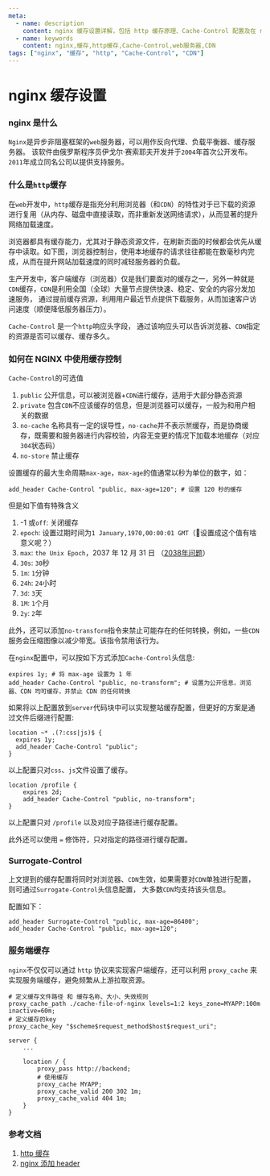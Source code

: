 ```yaml
---
meta:
  - name: description
    content: nginx 缓存设置详解，包括 http 缓存原理、Cache-Control 配置及在 nginx 中的实现方法
  - name: keywords
    content: nginx,缓存,http缓存,Cache-Control,web服务器,CDN
tags: ["nginx", "缓存", "http", "Cache-Control", "CDN"]
---
```



# nginx 缓存设置

<ImgView title="nginx 缓存设置" url="https://1.z.wiki/images/20220430/541461df6dca45498a9960f79f9a7de8.png" />

### nginx 是什么

`Nginx`是异步非阻塞框架的`web`服务器，可以用作反向代理、负载平衡器、缓存服务器。
该软件由俄罗斯程序员伊戈尔·赛索耶夫开发并于`2004`年首次公开发布。`2011`年成立同名公司以提供支持服务。

### 什么是`http`缓存

<ImgView title="什么是 http 缓存" url="https://2.z.wiki/images/20220430/f06eae6fce9949b19768de6295e4b423.png" />


在`web`开发中，`http`缓存是指充分利用浏览器（和`CDN`）的特性对于已下载的资源进行复用（从内存、磁盘中直接读取，而非重新发送网络请求），从而显著的提升网络加载速度。


浏览器都具有缓存能力，尤其对于静态资源文件，在刷新页面的时候都会优先从缓存中读取。如下图，浏览器控制台，使用本地缓存的请求往往都能在数毫秒内完成，从而在提升网站加载速度的同时减轻服务器的负载。

<ImgView title="什么是 http 缓存" url="https://5.z.wiki/images/20220430/1a1d9c7d78f44f758798d0dcfa0236b1.png" />

生产开发中，客户端缓存（浏览器）仅是我们要面对的缓存之一，另外一种就是`CDN`缓存，`CDN`是利用全国（全球）大量节点提供快速、稳定、安全的内容分发加速服务，
通过提前缓存资源，利用用户最近节点提供下载服务，从而加速客户访问速度（顺便降低服务器压力）。

`Cache-Control` 是一个`http`响应头字段，
通过该响应头可以告诉浏览器、`CDN`指定的资源是否可以缓存、缓存多久。

### 如何在 NGINX 中使用缓存控制

`Cache-Control`的可选值

1. `public` 公开信息，可以被浏览器+`CDN`进行缓存，适用于大部分静态资源
2. `private` 包含`CDN`不应该缓存的信息，但是浏览器可以缓存，一般为和用户相关的数据
3. `no-cache` 名称具有一定的误导性，`no-cache`并不表示🈲缓存，而是协商缓存，既需要和服务器进行内容校验，内容无变更的情况下加载本地缓存（对应`304`状态码）
4. `no-store` 禁止缓存


设置缓存的最大生命周期`max-age`，`max-age`的值通常以秒为单位的数字，如：

```nginx
add_header Cache-Control "public, max-age=120"; # 设置 120 秒的缓存
```

但是如下值有特殊含义

1. -1 或`off`: 关闭缓存
2. `epoch`: 设置过期时间为`1 January,1970,00:00:01 GMT`（🤔设置成这个值有啥意义呢？）
3. `max`: `the Unix Epoch`，2037 年 12 月 31 日 （[2038年问题](https://baike.baidu.com/item/2038%E5%B9%B4%E9%97%AE%E9%A2%98/10578442)）
4. `30s`: `30`秒
5. `1m`: `1`分钟
6. `24h`: `24`小时
7. `3d`: `3`天
8. `1M`: `1`个月
9. `2y`: `2`年

此外，还可以添加`no-transform`指令来禁止可能存在的任何转换，例如，一些`CDN`服务会压缩图像以减少带宽。该指令禁用该行为。

在`nginx`配置中，可以按如下方式添加`Cache-Control`头信息:

```nginx
expires 1y; # 将 max-age 设置为 1 年
add_header Cache-Control "public, no-transform"; # 设置为公开信息，浏览器、CDN 均可缓存，并禁止 CDN 的任何转换
```

如果将以上配置放到`server`代码块中可以实现整站缓存配置，但更好的方案是通过文件后缀进行配置:

```nginx
location ~* .(?:css|js)$ {
  expires 1y;
  add_header Cache-Control "public";
}
```

以上配置只对`css`、`js`文件设置了缓存。

```nginx
location /profile {
    expires 2d;
    add_header Cache-Control "public, no-transform";
}
```

以上配置只对 `/profile` 以及对应子路径进行缓存配置。

此外还可以使用 `=` 修饰符，只对指定的路径进行缓存配置。

### Surrogate-Control

上文提到的缓存配置将同时对浏览器、`CDN`生效，如果需要对`CDN`单独进行配置，则可通过`Surrogate-Control`头信息配置，
大多数`CDN`均支持该头信息。

配置如下：

```nginx
add_header Surrogate-Control "public, max-age=86400";
add_header Cache-Control "public, max-age=120";
```

### 服务端缓存

`nginx`不仅仅可以通过 `http` 协议来实现客户端缓存，还可以利用 `proxy_cache` 来实现服务端缓存，避免频繁从上游拉取资源。


```nginx
# 定义缓存文件路径 和 缓存名称、大小、失效规则
proxy_cache_path ./cache-file-of-nginx levels=1:2 keys_zone=MYAPP:100m inactive=60m;
# 定义缓存的key
proxy_cache_key "$scheme$request_method$host$request_uri";

server {
    ...

    location / {
        proxy_pass http://backend;
        # 使用缓存
        proxy_cache MYAPP;
        proxy_cache_valid 200 302 1m;
        proxy_cache_valid 404 1m;
    }
}
```


### 参考文档

1. [http 缓存](https://developer.mozilla.org/zh-CN/docs/Web/HTTP/Caching)
2. [nginx 添加 header](https://snippets.z.wiki/#!./snippets/nginx/nginx-header/)

